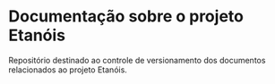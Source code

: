 # Documentação sobre o projeto Etanóis

Repositório destinado ao controle de versionamento dos documentos relacionados ao projeto Etanóis.